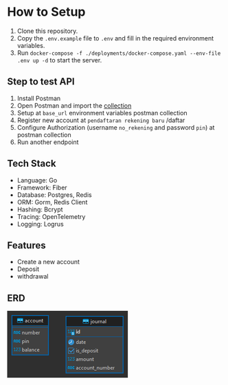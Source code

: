 # How to Setup
1. Clone this repository.
2. Copy the `.env.example` file to `.env` and fill in the required environment variables.
3. Run `docker-compose -f ./deployments/docker-compose.yaml --env-file .env up -d` to start the server.

## Step to test API

1. Install Postman
2. Open Postman and import the [collection](postman_collection.json)
3. Setup at `base_url` environment variables postman collection
4. Register new account at `pendaftaran rekening baru` /daftar
5. Configure Authorization (username `no_rekening` and password `pin`) at postman collection
6. Run another endpoint

## Tech Stack

- Language: Go
- Framework: Fiber
- Database: Postgres, Redis
- ORM: Gorm, Redis Client
- Hashing: Bcrypt
- Tracing: OpenTelemetry
- Logging: Logrus

## Features

- Create a new account
- Deposit
- withdrawal

## ERD
![ERD](docs/erd.png)
